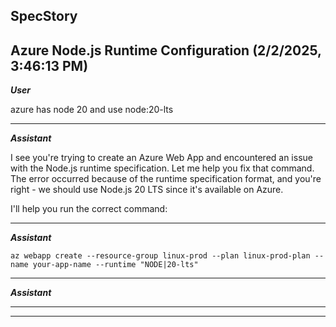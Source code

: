 ## SpecStory

## Azure Node.js Runtime Configuration (2/2/2025, 3:46:13 PM)

_**User**_

azure has node 20 and use node:20-lts

---

_**Assistant**_

I see you're trying to create an Azure Web App and encountered an issue with the Node.js runtime specification. Let me help you fix that command. The error occurred because of the runtime specification format, and you're right - we should use Node.js 20 LTS since it's available on Azure.

I'll help you run the correct command:

---

_**Assistant**_

```
az webapp create --resource-group linux-prod --plan linux-prod-plan --name your-app-name --runtime "NODE|20-lts"
```

---

_**Assistant**_



---



---

